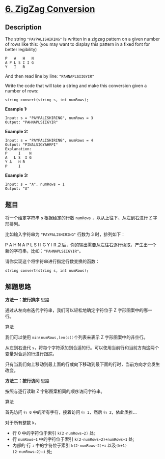 # [6. ZigZag Conversion](https://leetcode.com/problems/zigzag-conversion/)

## Description

The string `"PAYPALISHIRING"` is written in a zigzag pattern on a given number of rows like this: (you may want to display this pattern in a fixed font for better legibility)

```
P   A   H   N
A P L S I I G
Y   I   R
```

And then read line by line: `"PAHNAPLSIIGYIR"`

Write the code that will take a string and make this conversion given a number of rows:

```
string convert(string s, int numRows);
```

 

**Example 1:**

```
Input: s = "PAYPALISHIRING", numRows = 3
Output: "PAHNAPLSIIGYIR"
```

**Example 2:**

```
Input: s = "PAYPALISHIRING", numRows = 4
Output: "PINALSIGYAHRPI"
Explanation:
P     I    N
A   L S  I G
Y A   H R
P     I
```

**Example 3:**

```
Input: s = "A", numRows = 1
Output: "A"
```

 

## 题目

将一个给定字符串 s 根据给定的行数 `numRows` ，以从上往下、从左到右进行 Z 字形排列。

比如输入字符串为 `"PAYPALISHIRING"` 行数为 3 时，排列如下：

P   A   H   N
A P L S I I G
Y   I   R
之后，你的输出需要从左往右逐行读取，产生出一个新的字符串，比如：`"PAHNAPLSIIGYIR"`。

请你实现这个将字符串进行指定行数变换的函数：

```
string convert(string s, int numRows); 
```



## 解题思路

**方法一：按行排序**
思路

通过从左向右迭代字符串，我们可以轻松地确定字符位于 Z 字形图案中的哪一行。

算法

我们可以使用 `min(numRows,len(s))`个列表来表示 Z 字形图案中的非空行。

从左到右迭代 `s`，将每个字符添加到合适的行。可以使用当前行和当前方向这两个变量对合适的行进行跟踪。

只有当我们向上移动到最上面的行或向下移动到最下面的行时，当前方向才会发生改变。


**方法二：按行访问**
思路

按照与逐行读取 Z 字形图案相同的顺序访问字符串。

算法

首先访问 `行 0` 中的所有字符，接着访问 `行 1`，然后 `行 2`，依此类推...

对于所有整数 `k`，

- 行 0 中的字符位于索引 `k(2⋅numRows−2)` 处;
- 行 `numRows−1` 中的字符位于索引 `k(2⋅numRows−2)+numRows−1` 处;
- 内部的 行 `i` 中的字符位于索引 `k(2⋅numRows−2)+i` 以及`(k+1)(2⋅numRows−2)−i` 处;

